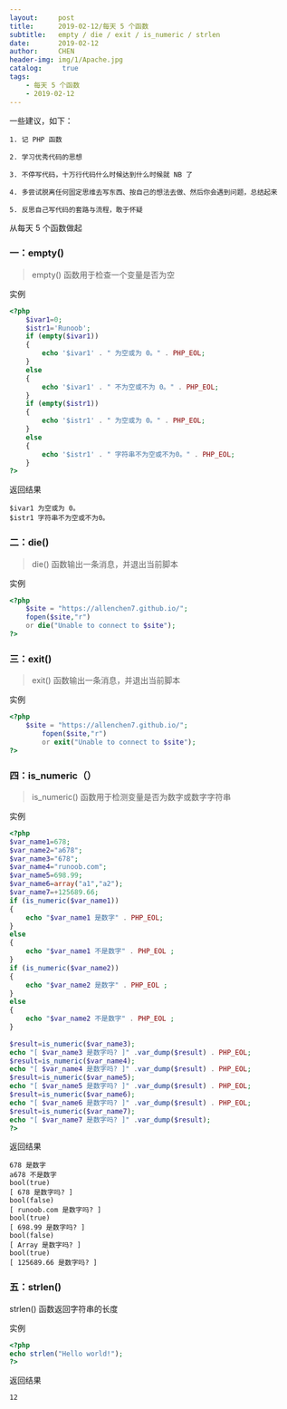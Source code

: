 ```yaml
---
layout:     post
title:      2019-02-12/每天 5 个函数
subtitle:   empty / die / exit / is_numeric / strlen
date:       2019-02-12
author:     CHEN
header-img: img/1/Apache.jpg
catalog: 	 true
tags:
    - 每天 5 个函数
    - 2019-02-12
---
```

一些建议，如下：
```
1. 记 PHP 函数

2. 学习优秀代码的思想

3. 不停写代码，十万行代码什么时候达到什么时候就 NB 了

4. 多尝试脱离任何固定思维去写东西、按自己的想法去做、然后你会遇到问题，总结起来

5. 反思自己写代码的套路与流程，敢于怀疑
```
从每天 5 个函数做起

### 一：empty()
> empty() 函数用于检查一个变量是否为空

实例
```php
<?php
    $ivar1=0;
    $istr1='Runoob';
    if (empty($ivar1))
    {
        echo '$ivar1' . " 为空或为 0。" . PHP_EOL;
    }
    else
    {
        echo '$ivar1' . " 不为空或不为 0。" . PHP_EOL;
    }
    if (empty($istr1))
    {
        echo '$istr1' . " 为空或为 0。" . PHP_EOL;
    }
    else
    {
        echo '$istr1' . " 字符串不为空或不为0。" . PHP_EOL;
    }
?>
```
返回结果
```
$ivar1 为空或为 0。
$istr1 字符串不为空或不为0。
```
### 二：die()
> die() 函数输出一条消息，并退出当前脚本

实例
```php
<?php
    $site = "https://allenchen7.github.io/";
    fopen($site,"r")
    or die("Unable to connect to $site");
?>
```

### 三：exit()
> exit() 函数输出一条消息，并退出当前脚本

实例
```php
<?php
    $site = "https://allenchen7.github.io/";
        fopen($site,"r")
        or exit("Unable to connect to $site");
?>
```

### 四：is_numeric（）
> is_numeric() 函数用于检测变量是否为数字或数字字符串

实例
```php
<?php
$var_name1=678;
$var_name2="a678";
$var_name3="678";
$var_name4="runoob.com";
$var_name5=698.99;
$var_name6=array("a1","a2");
$var_name7=+125689.66;
if (is_numeric($var_name1))
{
    echo "$var_name1 是数字" . PHP_EOL;
}
else
{
    echo "$var_name1 不是数字" . PHP_EOL ;
}
if (is_numeric($var_name2))
{
    echo "$var_name2 是数字" . PHP_EOL ;
}
else
{
    echo "$var_name2 不是数字" . PHP_EOL ;
}
 
$result=is_numeric($var_name3);
echo "[ $var_name3 是数字吗? ]" .var_dump($result) . PHP_EOL;
$result=is_numeric($var_name4);
echo "[ $var_name4 是数字吗? ]" .var_dump($result) . PHP_EOL;
$result=is_numeric($var_name5);
echo "[ $var_name5 是数字吗? ]" .var_dump($result) . PHP_EOL;
$result=is_numeric($var_name6);
echo "[ $var_name6 是数字吗? ]" .var_dump($result) . PHP_EOL;
$result=is_numeric($var_name7);
echo "[ $var_name7 是数字吗? ]" .var_dump($result);
?>
```
返回结果
```
678 是数字
a678 不是数字
bool(true)
[ 678 是数字吗? ]
bool(false)
[ runoob.com 是数字吗? ]
bool(true)
[ 698.99 是数字吗? ]
bool(false)
[ Array 是数字吗? ]
bool(true)
[ 125689.66 是数字吗? ]
```
### 五：strlen()
strlen() 函数返回字符串的长度

实例
```php
<?php
echo strlen("Hello world!");
?>
```
返回结果
```angular2html
12
```